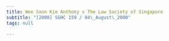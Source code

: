 ```yaml
---
title: Wee Soon Kim Anthony v The Law Society of Singapore
subtitle: "[2000] SGHC 159 / 04\_August\_2000"
tags: null

---
```



